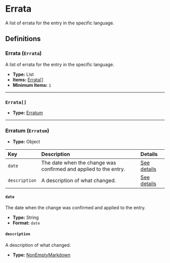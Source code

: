 # Errata

A list of errata for the entry in the specific language.

## Definitions

### <a name="Errata"></a> Errata (`Errata`)

A list of errata for the entry in the specific language.

- **Type:** List
- **Items:** <a href="#Errata[]">Errata[]</a>
- **Minimum Items:** `1`

---

### <a name="Errata[]"></a> `Errata[]`

- **Type:** <a href="#Erratum">Erratum</a>

---

### <a name="Erratum"></a> Erratum (`Erratum`)

- **Type:** Object

Key | Description | Details
:-- | :-- | :--
`date` | The date when the change was confirmed and applied to the entry. | <a href="#Erratum/date">See details</a>
`description` | A description of what changed. | <a href="#Erratum/description">See details</a>

#### <a name="Erratum/date"></a> `date`

The date when the change was confirmed and applied to the entry.

- **Type:** String
- **Format:** `date`

#### <a name="Erratum/description"></a> `description`

A description of what changed.

- **Type:** <a href="../_NonEmptyString.md#NonEmptyMarkdown">NonEmptyMarkdown</a>
